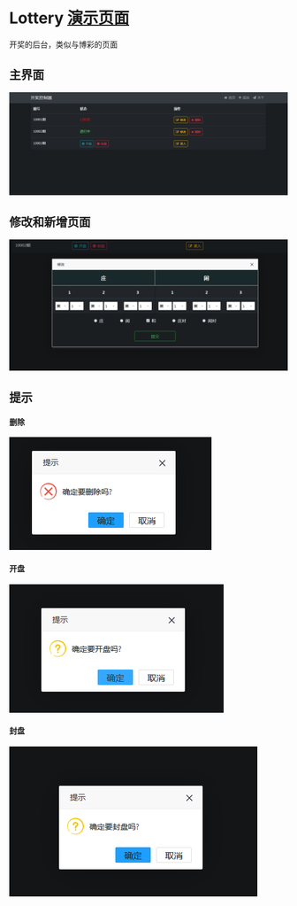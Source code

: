 # Lottery [演示页面](https://www.1zyan.cc/Lottery/)
开奖的后台，类似与博彩的页面

## 主界面
![](img/1.png)
## 修改和新增页面
![](img/2.png)
## 提示
#### 删除
![](img/3.png)
#### 开盘
![](img/4.png)
#### 封盘
![](img/5.png)